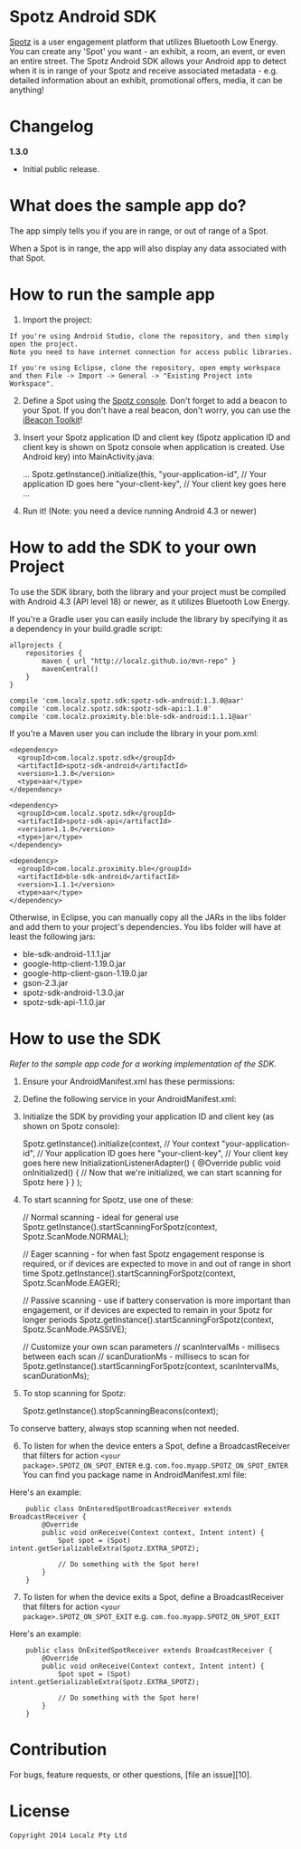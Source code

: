 Spotz Android SDK
=================

[Spotz](todo) is a user engagement platform that utilizes Bluetooth Low Energy. You can create any 'Spot' you want - an exhibit, a room, an event, or even an entire street. The Spotz Android SDK allows your Android app to detect when it is in range of your Spotz and receive associated metadata - e.g. detailed information about an exhibit, promotional offers, media, it can be anything!

Changelog
=========

**1.3.0**
* Initial public release.

What does the sample app do?
============================

The app simply tells you if you are in range, or out of range of a Spot.

When a Spot is in range, the app will also display any data associated with that Spot.

How to run the sample app
=========================

  1. Import the project:
    
    If you're using Android Studio, clone the repository, and then simply open the project.
    Note you need to have internet connection for access public libraries.

    If you're using Eclipse, clone the repository, open empty workspace and then File -> Import -> General -> "Existing Project into Workspace".
    
  2. Define a Spot using the [Spotz console](todo). Don't forget to add a beacon to your Spot. If you don't have a real beacon, don't worry, you can use the [iBeacon Toolkit](todo)!
    
  3. Insert your Spotz application ID and client key (Spotz application ID and client key is shown on Spotz console when application
   is created. Use Android key) into MainActivity.java:

        ...
        Spotz.getInstance().initialize(this,
                "your-application-id", // Your application ID goes here
                "your-client-key", // Your client key goes here
        ...
  

  4. Run it! (Note: you need a device running Android 4.3 or newer)


How to add the SDK to your own Project
======================================

To use the SDK library, both the library and your project must be compiled with Android 4.3 (API level 18) or newer, as it utilizes Bluetooth Low Energy.

If you're a Gradle user you can easily include the library by specifying it as
a dependency in your build.gradle script:

    allprojects {
        repositories {
            maven { url "http://localz.github.io/mvn-repo" }
            mavenCentral()
        }
    }

    compile 'com.localz.spotz.sdk:spotz-sdk-android:1.3.0@aar'
    compile 'com.localz.spotz.sdk:spotz-sdk-api:1.1.0'
    compile 'com.localz.proximity.ble:ble-sdk-android:1.1.1@aar'

If you're a Maven user you can include the library in your pom.xml:

    <dependency>
      <groupId>com.localz.spotz.sdk</groupId>
      <artifactId>spotz-sdk-android</artifactId>
      <version>1.3.0</version>
      <type>aar</type>
    </dependency>
    
    <dependency>
      <groupId>com.localz.spotz.sdk</groupId>
      <artifactId>spotz-sdk-api</artifactId>
      <version>1.1.0</version>
      <type>jar</type>
    </dependency>
    
    <dependency>
      <groupId>com.localz.proximity.ble</groupId>
      <artifactId>ble-sdk-android</artifactId>
      <version>1.1.1</version>
      <type>aar</type>
    </dependency>

Otherwise, in Eclipse, you can manually copy all the JARs in the libs folder and add them to your project's dependencies.
You libs folder will have at least the following jars:

- ble-sdk-android-1.1.1.jar
- google-http-client-1.19.0.jar
- google-http-client-gson-1.19.0.jar
- gson-2.3.jar
- spotz-sdk-android-1.3.0.jar
- spotz-sdk-api-1.1.0.jar

How to use the SDK
==================

*Refer to the sample app code for a working implementation of the SDK.*

  1. Ensure your AndroidManifest.xml has these permissions:

        <uses-permission android:name="android.permission.INTERNET" />
        <uses-permission android:name="android.permission.BLUETOOTH" />
        <uses-permission android:name="android.permission.BLUETOOTH_ADMIN" />

  2. Define the following service in your AndroidManifest.xml:

        <service android:name="com.localz.proximity.ble.services.BleHeartbeat" />
        
  3. Initialize the SDK by providing your application ID and client key (as shown on Spotz console):
  
        Spotz.getInstance().initialize(context, // Your context
                "your-application-id",          // Your application ID goes here
                "your-client-key",              // Your client key goes here
                new InitializationListenerAdapter() {
                    @Override
                    public void onInitialized() {
                        // Now that we're initialized, we can start scanning for Spotz here 
                    }
                }
        );
  
  4. To start scanning for Spotz, use one of these:
  
        // Normal scanning - ideal for general use 
        Spotz.getInstance().startScanningForSpotz(context, Spotz.ScanMode.NORMAL);

        // Eager scanning - for when fast Spotz engagement response is required, or if devices are expected to move in and out of range in short time
        Spotz.getInstance().startScanningForSpotz(context, Spotz.ScanMode.EAGER);
        
        // Passive scanning - use if battery conservation is more important than engagement, or if devices are expected to remain in your Spotz for longer periods
        Spotz.getInstance().startScanningForSpotz(context, Spotz.ScanMode.PASSIVE);
        
        // Customize your own scan parameters
        // scanIntervalMs - millisecs between each scan
        // scanDurationMs - millisecs to scan for
        Spotz.getInstance().startScanningForSpotz(context, scanIntervalMs, scanDurationMs);
  
  5. To stop scanning for Spotz:
  
        Spotz.getInstance().stopScanningBeacons(context);

  To conserve battery, always stop scanning when not needed.
  
  6. To listen for when the device enters a Spot, define a BroadcastReceiver that filters for action <code>\<your package\>.SPOTZ_ON_SPOT_ENTER</code> e.g. <code>com.foo.myapp.SPOTZ_ON_SPOT_ENTER</code>
    You can find you package name in AndroidManifest.xml file:
    <manifest xmlns:android="http://schemas.android.com/apk/res/android"
        package="com.foo.myapp" >
        
  Here's an example:

        public class OnEnteredSpotBroadcastReceiver extends BroadcastReceiver {
            @Override
            public void onReceive(Context context, Intent intent) {
                Spot spot = (Spot) intent.getSerializableExtra(Spotz.EXTRA_SPOTZ);
                
                // Do something with the Spot here!    
            }
        }
        
  7. To listen for when the device exits a Spot, define a BroadcastReceiver that filters for action <code>\<your package\>.SPOTZ_ON_SPOT_EXIT</code> e.g. <code>com.foo.myapp.SPOTZ_ON_SPOT_EXIT</code>

  Here's an example:

        public class OnExitedSpotReceiver extends BroadcastReceiver {
            @Override
            public void onReceive(Context context, Intent intent) {
                Spot spot = (Spot) intent.getSerializableExtra(Spotz.EXTRA_SPOTZ);
    
                // Do something with the Spot here!
            }
        }

Contribution
============

For bugs, feature requests, or other questions, [file an issue][10].

License
=======

    Copyright 2014 Localz Pty Ltd

 
